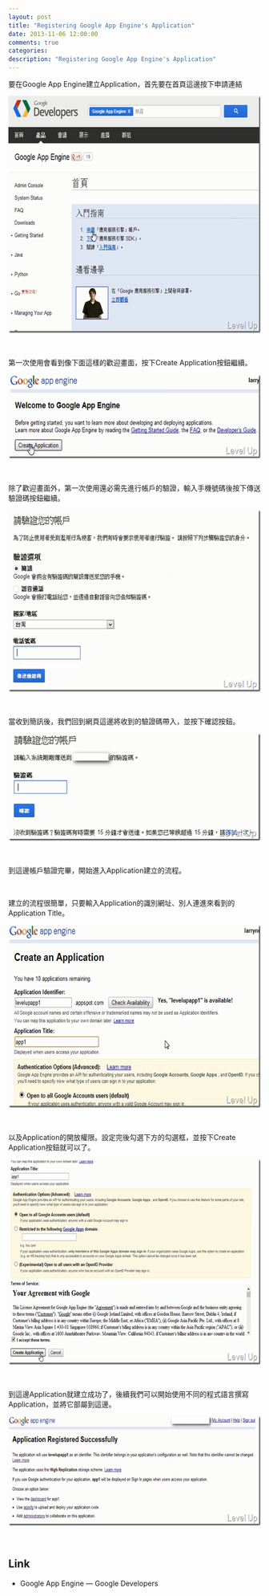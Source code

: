 ```yaml
---
layout: post
title: "Registering Google App Engine's Application"
date: 2013-11-06 12:00:00
comments: true
categories: 
description: "Registering Google App Engine's Application"
---
```

<p>
	要在Google App Engine建立Application，首先要在首頁這邊按下申請連結</p>
<p>
	<img alt="Image(20)" border="0" height="473" src="\images\posts\b994c785-0afc-485c-8963-8029d6c1a5f7\Image(20)_thumb.png" style="border-top: 0px; border-right: 0px; border-bottom: 0px; border-left: 0px" width="644" /></p>
<p>
	 </p>
<p>
	第一次使用會看到像下面這樣的歡迎畫面，按下Create Application按鈕繼續。</p>
<p>
	<img alt="Image(21)" border="0" height="168" src="\images\posts\b994c785-0afc-485c-8963-8029d6c1a5f7\Image(21)_thumb.png" style="border-top: 0px; border-right: 0px; border-bottom: 0px; border-left: 0px" width="615" /></p>
<p>
	 </p>
<p>
	除了歡迎畫面外，第一次使用還必需先進行帳戶的驗證，輸入手機號碼後按下傳送驗證碼按鈕繼續。</p>
<p>
	<img alt="Image(22)" border="0" height="363" src="\images\posts\b994c785-0afc-485c-8963-8029d6c1a5f7\Image(22)_thumb.png" style="border-top: 0px; border-right: 0px; border-bottom: 0px; border-left: 0px" width="576" /></p>
<p>
	 </p>
<p>
	當收到簡訊後，我們回到網頁這邊將收到的驗證碼帶入，並按下確認按鈕。</p>
<p>
	<img alt="Image(23)" border="0" height="215" src="\images\posts\b994c785-0afc-485c-8963-8029d6c1a5f7\Image(23)_thumb.png" style="border-top: 0px; border-right: 0px; border-bottom: 0px; border-left: 0px" width="519" /></p>
<p>
	 </p>
<p>
	到這邊帳戶驗證完畢，開始進入Application建立的流程。</p>
<p>
	 </p>
<p>
	建立的流程很簡單，只要輸入Application的識別網址、別人連進來看到的Application Title。</p>
<p>
	<img alt="Image(24)" border="0" height="365" src="\images\posts\b994c785-0afc-485c-8963-8029d6c1a5f7\Image(24)_thumb.png" style="border-top: 0px; border-right: 0px; border-bottom: 0px; border-left: 0px" width="624" /></p>
<p>
	 </p>
<p>
	以及Application的開放權限。設定完後勾選下方的勾選框，並按下Create Application按鈕就可以了。</p>
<p>
	<img alt="Image(25)" border="0" height="410" src="\images\posts\b994c785-0afc-485c-8963-8029d6c1a5f7\Image(25)_thumb.png" style="border-top: 0px; border-right: 0px; border-bottom: 0px; border-left: 0px" width="644" /></p>
<p>
	 </p>
<p>
	到這邊Application就建立成功了，後續我們可以開始使用不同的程式語言撰寫Application，並將它部屬到這邊。</p>
<p>
	<img alt="Image(26)" border="0" height="219" src="\images\posts\b994c785-0afc-485c-8963-8029d6c1a5f7\Image(26)_thumb.png" style="border-top: 0px; border-right: 0px; border-bottom: 0px; border-left: 0px" width="644" /></p>
<p>
	 </p>
<h2>
	Link</h2>
<ul>
	<li>
		Google App Engine — Google Developers</li>
</ul>
